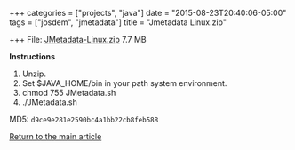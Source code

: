 +++
categories = ["projects", "java"]
date = "2015-08-23T20:40:06-05:00"
tags = ["josdem", "jmetadata"]
title = "Jmetadata Linux.zip"

+++
File: [JMetadata-Linux.zip](https://mega.nz/#!RdRhQCwZ!G3zqJJwk2z4ueq1ToZo7fcP8wVsZ08uXew9mdNUHWjk) 7.7 MB

**Instructions**

1. Unzip.
2. Set $JAVA_HOME/bin in your path system environment.
3. chmod 755 JMetadata.sh
4. ./JMetadata.sh

MD5: `d9ce9e281e2590bc4a1bb22cb8feb588`

[Return to the main article](/jmetadata/jmetadata)

